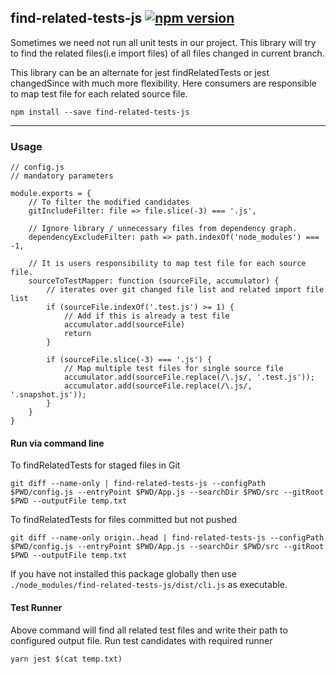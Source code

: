 ## find-related-tests-js [![npm version](https://badge.fury.io/js/find-related-tests-js.svg)](https://badge.fury.io/js/find-related-tests-js)

Sometimes we need not run all unit tests in our project. This library will try to find the related files(i.e import files) of all files changed in current branch.

This library can be an alternate for jest findRelatedTests or jest changedSince with much more flexibility. Here consumers are responsible to map test file for each related source file.

``npm install --save find-related-tests-js``

---

### Usage
  

```
// config.js
// mandatory parameters

module.exports = {
    // To filter the modified candidates
    gitIncludeFilter: file => file.slice(-3) === '.js',

    // Ignore library / unnecessary files from dependency graph. 
    dependencyExcludeFilter: path => path.indexOf('node_modules') === -1,

    // It is users responsibility to map test file for each source file.
    sourceToTestMapper: function (sourceFile, accumulator) {
        // iterates over git changed file list and related import file list
        if (sourceFile.indexOf('.test.js') >= 1) {
            // Add if this is already a test file
            accumulator.add(sourceFile)
            return
        }

        if (sourceFile.slice(-3) === '.js') {
            // Map multiple test files for single source file
            accumulator.add(sourceFile.replace(/\.js/, '.test.js'));
            accumulator.add(sourceFile.replace(/\.js/, '.snapshot.js'));
        }
    }
}

```  


#### Run via command line

To findRelatedTests for staged files in Git

```
git diff --name-only | find-related-tests-js --configPath $PWD/config.js --entryPoint $PWD/App.js --searchDir $PWD/src --gitRoot $PWD --outputFile temp.txt
```

To findRelatedTests for files committed but not pushed 

```
git diff --name-only origin..head | find-related-tests-js --configPath $PWD/config.js --entryPoint $PWD/App.js --searchDir $PWD/src --gitRoot $PWD --outputFile temp.txt
```

If you have not installed this package globally then use ``./node_modules/find-related-tests-js/dist/cli.js`` as executable.


#### Test Runner

Above command will find all related test files and write their path to configured output file.
Run test candidates with required runner 

```yarn jest $(cat temp.txt)```



